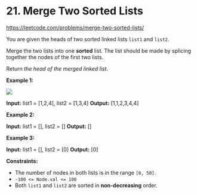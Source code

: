 # 21. Merge Two Sorted Lists

https://leetcode.com/problems/merge-two-sorted-lists/

You are given the heads of two sorted linked lists `list1` and `list2`.

Merge the two lists into one **sorted** list. The list should be made by splicing together the nodes of the first two lists.

Return _the head of the merged linked list_.

**Example 1:**

![](https://assets.leetcode.com/uploads/2020/10/03/merge_ex1.jpg)

**Input:** list1 = \[1,2,4\], list2 = \[1,3,4\]
**Output:** \[1,1,2,3,4,4\]

**Example 2:**

**Input:** list1 = \[\], list2 = \[\]
**Output:** \[\]

**Example 3:**

**Input:** list1 = \[\], list2 = \[0\]
**Output:** \[0\]

**Constraints:**

-   The number of nodes in both lists is in the range `[0, 50]`.
-   `-100 <= Node.val <= 100`
-   Both `list1` and `list2` are sorted in **non-decreasing** order.
